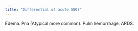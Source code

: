 ```yaml
---
title: "Differential of acute GGO?"
---
```

Edema. Pna (Atypical more common). Pulm hemorrhage. ARDS.

